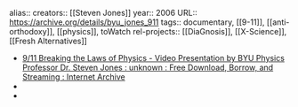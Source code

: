 alias::
creators:: [[Steven Jones]] 
year:: 2006
URL:: https://archive.org/details/byu_jones_911
tags:: documentary, [[9-11]], [[anti-orthodoxy]], [[physics]], toWatch 
rel-projects:: [[DiaGnosis]], [[X-Science]], [[Fresh Alternatives]] 


- [9/11 Breaking the Laws of Physics - Video Presentation by BYU Physics Professor Dr. Steven Jones : unknown : Free Download, Borrow, and Streaming : Internet Archive](https://archive.org/details/byu_jones_911)
-
-